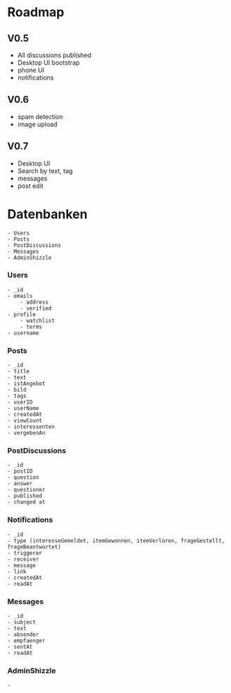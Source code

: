 # Roadmap
## V0.5
 - All discussions published
 - Desktop UI bootstrap
 - phone UI
 - notifications

## V0.6
 - spam detection
 - image upload

## V0.7
 - Desktop UI
 - Search by text, tag
 - messages
 - post edit

# Datenbanken
	- Users
	- Posts
	- PostDiscussions
	- Messages
	- AdminShizzle

### Users
	- _id
	- emails
		- address
		- verified
	- profile
		- watchlist
		- terms
	- username

### Posts
	- _id 
	- title 
	- text
	- istAngebot
	- bild
	- tags
	- userID
	- userName
	- createdAt
	- viewCount
	- interessenten
	- vergebenAn

### PostDiscussions
	- _id
	- postID
	- question
	- answer
	- questioner 
	- published
	- changed at

### Notifications
	- _id
	- type (interesseGemeldet, itemGewonnen, itemVerloren, frageGestellt, frageBeantwortet)
	- triggerer
	- receiver
	- message
	- link
	- createdAt
	- readAt

### Messages
	- _id
	- subject
	- text
	- absender
	- empfaenger
	- sentAt
	- readAt


### AdminShizzle
	- 
